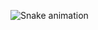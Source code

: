 ![Snake animation](https://github.com/dev2-egos/dev2-egos/blob/output/github-contribution-grid-snake.svg)
